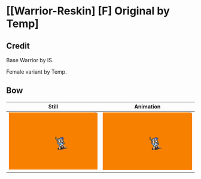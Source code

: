 # [\[Warrior-Reskin\] \[F\] Original by Temp]

## Credit

Base Warrior by IS.

Female variant by Temp.

## Bow

| Still | Animation |
| :---: | :-------: |
| ![Bow still](./Bow_000.png) | ![Bow animation](./Bow.gif) |
